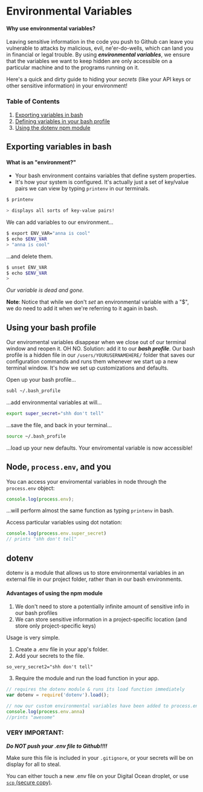 # Environmental Variables

#### Why use environmental variables?

Leaving sensitive information in the code you push to Github can leave you vulnerable to attacks by malicious, evil, ne'er-do-wells, which can land you in financial or legal trouble. By using ***environmental variables***, we ensure that the variables we want to keep hidden are only accessible on a particular machine and to the programs running on it.

Here's a quick and dirty guide to hiding your *secrets* (like your API keys or other sensitive information) in your environment!

### Table of Contents

1. [Exporting variables in bash](#exporting-variables-in-bash)
2. [Defining variables in your bash profile](#using-your-bash-profile)
3. [Using the dotenv npm module](#dotenv-npm-module)

## Exporting variables in bash

#### What is an "environment?"

- Your bash environment contains variables that define system properties.
- It's how your system is configured. It's actually just a set of key/value pairs we can view by typing `printenv` in our terminals.

```bash
$ printenv

> displays all sorts of key-value pairs!
```
We can add variables to our environment...

```bash
$ export ENV_VAR="anna is cool"
$ echo $ENV_VAR
> "anna is cool"
```

...and delete them.

```bash
$ unset ENV_VAR
$ echo $ENV_VAR
>
```
*Our variable is dead and gone.*

**Note**: Notice that while we don't *set* an environmental variable with a "$", we do need to add it when we're referring to it again in bash.

## Using your bash profile

Our enviromental variables disappear when we close out of our terminal window and reopen it. OH NO. Solution: add it to our ***bash profile***. Our bash profile is a hidden file in our `/users/YOURUSERNAMEHERE/` folder that saves our configuration commands and runs them whenever we start up a new terminal window. It's how we set up customizations and defaults.

Open up your bash profile...

```bash
subl ~/.bash_profile

```

...add environmental variables at will...

```bash
export super_secret="shh don't tell"
```

...save the file, and back in your terminal...

```bash
source ~/.bash_profile
```

...load up your new defaults. Your enviromental variable is now accessible!

## Node, `process.env`, and you

You can access your enviromental variables in node through the `process.env` object:

```javascript
console.log(process.env);
```

...will perform almost the same function as typing `printenv` in bash.

Access particular variables using dot notation:

```javascript
console.log(process.env.super_secret)
// prints "shh don't tell"
```

## dotenv

dotenv is a module that allows us to store environmental variables in an external file in our project folder, rather than in our bash environments.

#### Advantages of using the npm module

1. We don't need to store a potentially infinite amount of sensitive info in our bash profiles
2. We can store sensitive information in a project-specific location (and store only project-specific keys)

Usage is very simple.

1. Create a .env file in your app's folder.
2. Add your secrets to the file.
``` anna="awesome"
so_very_secret2="shh don't tell"
```
3. Require the module and run the load function in your app.

```javascript
// requires the dotenv module & runs its load function immediately
var dotenv = require('dotenv').load();

// now our custom environmental variables have been added to process.env!
console.log(process.env.anna)
//prints "awesome"
```

### VERY IMPORTANT:

***Do NOT push your .env file to Github!!!!***

Make sure this file is included in your `.gitignore`, or your secrets will be on display for all to steal.

You can either touch a new .env file on your Digital Ocean droplet, or use [`scp` (secure copy)](http://www.hypexr.org/linux_scp_help.php).
